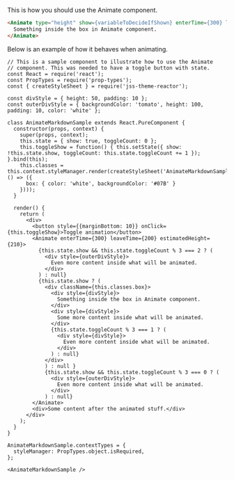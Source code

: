 This is how you should use the Animate component.

```html
<Animate type="height" show={variableToDecideIfShown} enterTime={300} leaveTime={200}>
  Something inside the box in Animate component.
</Animate>
```

Below is an example of how it behaves when animating.

    // This is a sample component to illustrate how to use the Animate
    // component. This was needed to have a toggle button with state.
    const React = require('react');
    const PropTypes = require('prop-types');
    const { createStyleSheet } = require('jss-theme-reactor');

    const divStyle = { height: 50, padding: 10 };
    const outerDivStyle = { backgroundColor: 'tomato', height: 100, padding: 10, color: 'white' };

    class AnimateMarkdownSample extends React.PureComponent {
      constructor(props, context) {
        super(props, context);
        this.state = { show: true, toggleCount: 0 };
        this.toggleShow = function() { this.setState({ show: !this.state.show, toggleCount: this.state.toggleCount += 1 }); }.bind(this);
        this.classes = this.context.styleManager.render(createStyleSheet('AnimateMarkdownSample', () => ({
          box: { color: 'white', backgroundColor: '#07B' }
        })));
      }

      render() {
        return (
          <div>
            <button style={{marginBottom: 10}} onClick={this.toggleShow}>Toggle animation</button>
            <Animate enterTime={300} leaveTime={200} estimatedHeight={210}>
              {this.state.show && this.state.toggleCount % 3 === 2 ? (
                <div style={outerDivStyle}>
                  Even more content inside what will be animated.
                </div>
              ) : null}
              {this.state.show ? (
                <div className={this.classes.box}>
                  <div style={divStyle}>
                    Something inside the box in Animate component.
                  </div>
                  <div style={divStyle}>
                    Some more content inside what will be animated.
                  </div>
                  {this.state.toggleCount % 3 === 1 ? (
                    <div style={divStyle}>
                      Even more content inside what will be animated.
                    </div>
                  ) : null}
                </div>
                ) : null }
                {this.state.show && this.state.toggleCount % 3 === 0 ? (
                  <div style={outerDivStyle}>
                    Even more content inside what will be animated.
                  </div>
                ) : null}
            </Animate>
            <div>Some content after the animated stuff.</div>
          </div>
        );
      }
    }

    AnimateMarkdownSample.contextTypes = {
      styleManager: PropTypes.object.isRequired,
    };

    <AnimateMarkdownSample />
